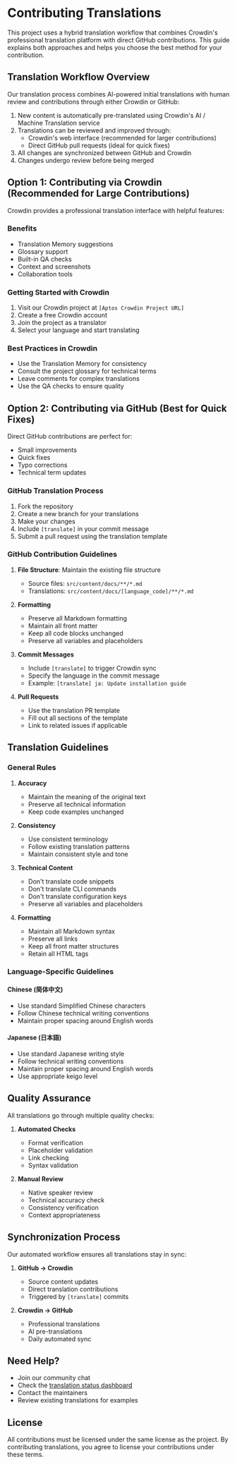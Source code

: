 # Contributing Translations

This project uses a hybrid translation workflow that combines Crowdin's professional translation platform with direct GitHub contributions. This guide explains both approaches and helps you choose the best method for your contribution.

## Translation Workflow Overview

Our translation process combines AI-powered initial translations with human review and contributions through either Crowdin or GitHub:

1. New content is automatically pre-translated using Crowdin's AI / Machine Translation service
2. Translations can be reviewed and improved through:
   - Crowdin's web interface (recommended for larger contributions)
   - Direct GitHub pull requests (ideal for quick fixes)
3. All changes are synchronized between GitHub and Crowdin
4. Changes undergo review before being merged

## Option 1: Contributing via Crowdin (Recommended for Large Contributions)

Crowdin provides a professional translation interface with helpful features:

### Benefits

- Translation Memory suggestions
- Glossary support
- Built-in QA checks
- Context and screenshots
- Collaboration tools

### Getting Started with Crowdin

1. Visit our Crowdin project at `[Aptos Crowdin Project URL]`
2. Create a free Crowdin account
3. Join the project as a translator
4. Select your language and start translating

### Best Practices in Crowdin

- Use the Translation Memory for consistency
- Consult the project glossary for technical terms
- Leave comments for complex translations
- Use the QA checks to ensure quality

## Option 2: Contributing via GitHub (Best for Quick Fixes)

Direct GitHub contributions are perfect for:

- Small improvements
- Quick fixes
- Typo corrections
- Technical term updates

### GitHub Translation Process

1. Fork the repository
2. Create a new branch for your translations
3. Make your changes
4. Include `[translate]` in your commit message
5. Submit a pull request using the translation template

### GitHub Contribution Guidelines

1. **File Structure**: Maintain the existing file structure

   - Source files: `src/content/docs/**/*.md`
   - Translations: `src/content/docs/[language_code]/**/*.md`

2. **Formatting**

   - Preserve all Markdown formatting
   - Maintain all front matter
   - Keep all code blocks unchanged
   - Preserve all variables and placeholders

3. **Commit Messages**

   - Include `[translate]` to trigger Crowdin sync
   - Specify the language in the commit message
   - Example: `[translate] ja: Update installation guide`

4. **Pull Requests**
   - Use the translation PR template
   - Fill out all sections of the template
   - Link to related issues if applicable

## Translation Guidelines

### General Rules

1. **Accuracy**

   - Maintain the meaning of the original text
   - Preserve all technical information
   - Keep code examples unchanged

2. **Consistency**

   - Use consistent terminology
   - Follow existing translation patterns
   - Maintain consistent style and tone

3. **Technical Content**

   - Don't translate code snippets
   - Don't translate CLI commands
   - Don't translate configuration keys
   - Preserve all variables and placeholders

4. **Formatting**
   - Maintain all Markdown syntax
   - Preserve all links
   - Keep all front matter structures
   - Retain all HTML tags

### Language-Specific Guidelines

#### Chinese (简体中文)

- Use standard Simplified Chinese characters
- Follow Chinese technical writing conventions
- Maintain proper spacing around English words

#### Japanese (日本語)

- Use standard Japanese writing style
- Follow technical writing conventions
- Maintain proper spacing around English words
- Use appropriate keigo level

## Quality Assurance

All translations go through multiple quality checks:

1. **Automated Checks**

   - Format verification
   - Placeholder validation
   - Link checking
   - Syntax validation

2. **Manual Review**
   - Native speaker review
   - Technical accuracy check
   - Consistency verification
   - Context appropriateness

## Synchronization Process

Our automated workflow ensures all translations stay in sync:

1. **GitHub → Crowdin**

   - Source content updates
   - Direct translation contributions
   - Triggered by `[translate]` commits

2. **Crowdin → GitHub**
   - Professional translations
   - AI pre-translations
   - Daily automated sync

## Need Help?

- Join our community chat
- Check the [translation status dashboard](link-to-dashboard)
- Contact the maintainers
- Review existing translations for examples

## License

All contributions must be licensed under the same license as the project. By contributing translations, you agree to license your contributions under these terms.
